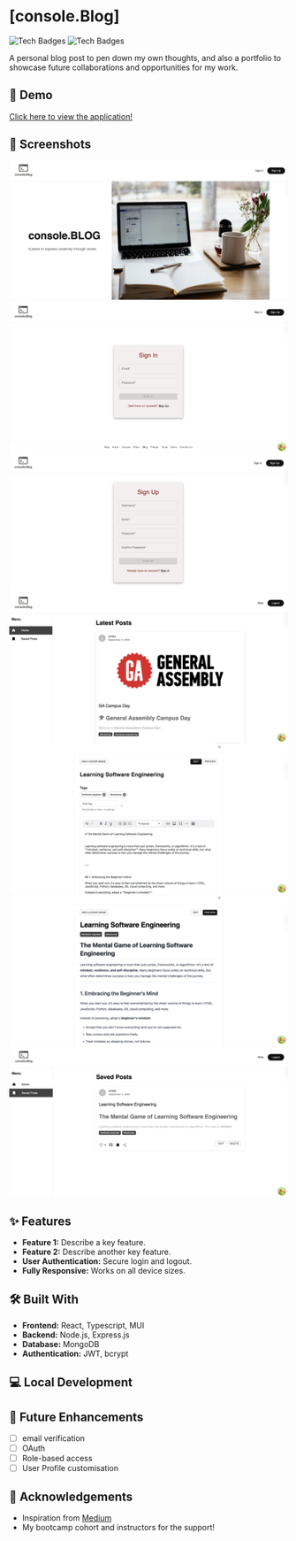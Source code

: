 # [console.Blog]

![Tech Badges](https://img.shields.io/badge/Technology-Badge1-blue) ![Tech Badges](https://img.shields.io/badge/Technology-Badge2-green)

A personal blog post to pen down my own thoughts, and also a portfolio to showcase future collaborations and opportunities for my work.

## 🚀 Demo

[Click here to view the application!]()

## 📸 Screenshots

![Blog landing page](./images/landingpage.png)
![Sign In Page](./images/signin.png)
![Sign Up Page](./images/signup.png)
![Home Page Feed](./images/homepage.png)
![Creating a Post](./images/createedit.png)
![Previewing a post before publishing](./images/createpreview.png)
![Saved Post Page](./images/savedpost.png)

## ✨ Features

-   **Feature 1:** Describe a key feature.
-   **Feature 2:** Describe another key feature.
-   **User Authentication:** Secure login and logout.
-   **Fully Responsive:** Works on all device sizes.

## 🛠️ Built With

-   **Frontend:** React, Typescript, MUI
-   **Backend:** Node.js, Express.js
-   **Database:** MongoDB
-   **Authentication:** JWT, bcrypt

## 💻 Local Development


## 🚧 Future Enhancements

-   [ ] email verification
-   [ ] OAuth
-   [ ] Role-based access
-   [ ] User Profile customisation

## 🙏 Acknowledgements

-   Inspiration from [Medium](https://medium.com)
-   My bootcamp cohort and instructors for the support!
